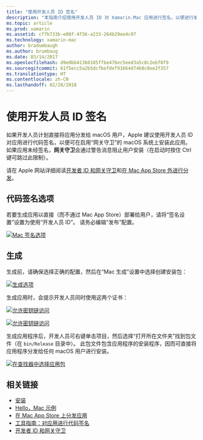 ```yaml
---
title: "使用开发人员 ID 签名"
description: "本指南介绍使用开发人员 ID 对 Xamarin.Mac 应用进行签名，以便进行发布。"
ms.topic: article
ms.prod: xamarin
ms.assetid: cf7b733b-e08f-4f56-a233-264b29ee4c97
ms.technology: xamarin-mac
author: bradumbaugh
ms.author: brumbaug
ms.date: 03/14/2017
ms.openlocfilehash: d9e0bb41360185ffbe476ec5eed3a5c8c2ebf8f9
ms.sourcegitcommit: 61f5ecc5a2b5dcfbefdef91664d7460c0ee2f357
ms.translationtype: HT
ms.contentlocale: zh-CN
ms.lasthandoff: 02/28/2018
---
```

# <a name="sign-with-developer-id"></a>使用开发人员 ID 签名

如果开发人员计划直接将应用分发给 macOS 用户，Apple 建议使用开发人员 ID 对应用进行代码签名，以便可在启用“网关守卫”的 macOS 系统上安装此应用。 如果应用未经签名，**网关守卫**会通过警告消息阻止用户安装（在启动时按住 Ctrl 键可跳过此限制）。

请在 Apple 网站详细阅读[开发者 ID 和网关守卫](https://developer.apple.com/resources/developer-id/)和[在 Mac App Store 外进行分发](https://developer.apple.com/library/content/documentation/IDEs/Conceptual/AppDistributionGuide/Introduction/Introduction.html)。

## <a name="code-signing-options"></a>代码签名选项

若要生成应用以直接（而不通过 Mac App Store）部署给用户，请将“签名设置”设置为使用“开发人员 ID”。 请务必编辑“发布”配置。

 [ ![](signing-images/config02.png "Mac 签名选项")](signing-images/config02.png)


## <a name="build"></a>生成

生成前，请确保选择正确的配置，然后在“Mac 生成”设置中选择创建安装包：

[ ![](signing-images/config03.png "生成选项")](signing-images/config03.png)

生成应用时，会提示开发人员同时使用这两个证书：

 [ ![](signing-images/image57.png "允许密钥链访问")](signing-images/image57.png)

 [ ![](signing-images/image58.png "允许密钥链访问")](signing-images/image58.png)

生成应用程序后，开发人员可右键单击项目，然后选择“打开所在文件夹”找到包文件（在 `bin/Release` 目录中）。 此包文件包含应用程序的安装程序，因而可直接将应用程序分发给任何 macOS 用户进行安装。

 [ ![](signing-images/image59.png "在查找器中选择应用包")](signing-images/image59.png)

## <a name="related-links"></a>相关链接

- [安装](~//mac/get-started/installation.md)
- [Hello，Mac 示例](~//mac/get-started/hello-mac.md)
- [在 Mac App Store 上分发应用](https://developer.apple.com/devcenter/mac/checklist/)
- [工具指南：对应用进行代码签名](https://developer.apple.com/library/mac/#documentation/ToolsLanguages/Conceptual/OSXWorkflowGuide/CodeSigning/CodeSigning.html)
- [开发者 ID 和网关守卫](https://developer.apple.com/resources/developer-id/)
